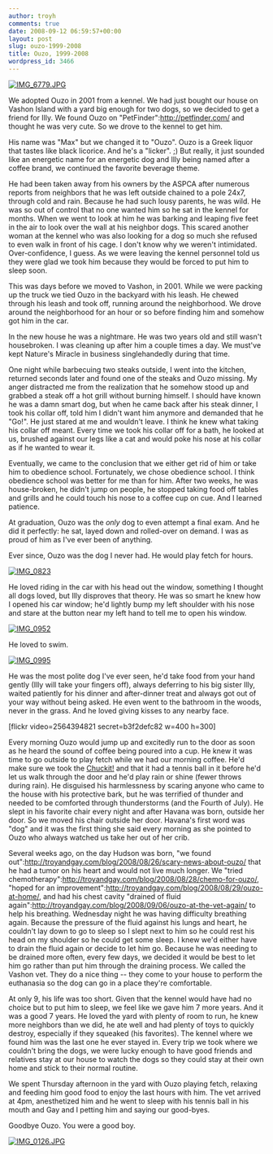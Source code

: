 ```yaml
---
author: troyh
comments: true
date: 2008-09-12 06:59:57+00:00
layout: post
slug: ouzo-1999-2008
title: Ouzo, 1999-2008
wordpress_id: 3466
---
```


[![IMG_6779.JPG](http://farm4.static.flickr.com/3098/2851568196_587329d7d1.jpg)](http://www.flickr.com/photos/troyh/2851568196/)

We adopted Ouzo in 2001 from a kennel. We had just bought our house on Vashon Island with a yard big enough for two dogs, so we decided to get a friend for Illy. We found Ouzo on "PetFinder":http://petfinder.com/ and thought he was very cute. So we drove to the kennel to get him.

<!-- more -->

His name was "Max" but we changed it to "Ouzo". Ouzo is a Greek liquor that tastes like black licorice. And he's a "licker". ;) But really, it just sounded like an energetic name for an energetic dog and Illy being named after a coffee brand, we continued the favorite beverage theme.

He had been taken away from his owners by the ASPCA after numerous reports from neighbors that he was left outside chained to a pole 24x7, through cold and rain. Because he had such lousy parents, he was wild. He was so out of control that no one wanted him so he sat in the kennel for months. When we went to look at him he was barking and leaping five feet in the air to look over the wall at his neighbor dogs. This scared another woman at the kennel who was also looking for a dog so much she refused to even walk in front of his cage. I don't know why we weren't intimidated. Over-confidence, I guess. As we were leaving the kennel personnel told us they were glad we took him because they would be forced to put him to sleep soon.

This was days before we moved to Vashon, in 2001. While we were packing up the truck we tied Ouzo in the backyard with his leash. He chewed through his leash and took off, running around the neighborhood. We drove around the neighborhood for an hour or so before finding him and somehow got him in the car.

In the new house he was a nightmare. He was two years old and still wasn't housebroken. I was cleaning up after him a couple times a day. We must've kept Nature's Miracle in business singlehandedly during that time.

One night while barbecuing two steaks outside, I went into the kitchen, returned seconds later and found one of the steaks and Ouzo missing. My anger distracted me from the realization that he somehow stood up and grabbed a steak off a hot grill without burning himself. I should have known he was a damn smart dog, but when he came back after his steak dinner, I took his collar off, told him I didn't want him anymore and demanded that he "Go!". He just stared at me and wouldn't leave. I think he knew what taking his collar off meant. Every time we took his collar off for a bath, he looked at us, brushed against our legs like a cat and would poke his nose at his collar as if he wanted to wear it.

Eventually, we came to the conclusion that we either get rid of him or take him to obedience school. Fortunately, we chose obedience school. I think obedience school was better for me than for him. After two weeks, he was house-broken, he didn't jump on people, he stopped taking food off tables and grills and he could touch his nose to a coffee cup on cue. And I learned patience.

At graduation, Ouzo was the _only_ dog to even attempt a final exam. And he did it perfectly: he sat, layed down and rolled-over on demand. I was as proud of him as I've ever been of anything.

Ever since, Ouzo was the dog I never had. He would play fetch for hours.

[![IMG_0823](http://farm4.static.flickr.com/3186/2851564082_44253d585d.jpg)](http://www.flickr.com/photos/troyh/2851564082/)

He loved riding in the car with his head out the window, something I thought all dogs loved, but Illy disproves that theory. He was so smart he knew how I opened his car window; he'd lightly bump my left shoulder with his nose and stare at the button near my left hand to tell me to open his window.

[![IMG_0952](http://farm4.static.flickr.com/3263/2850731531_718ef70e38.jpg)](http://www.flickr.com/photos/troyh/2850731531/)

He loved to swim.

[![IMG_0995](http://farm4.static.flickr.com/3031/2850731645_9936469ae5.jpg)](http://www.flickr.com/photos/troyh/2850731645/)

He was the most polite dog I've ever seen, he'd take food from your hand gently (Illy will take your fingers off), always deferring to his big sister Illy, waited patiently for his dinner and after-dinner treat and always got out of your way without being asked. He even went to the bathroom in the woods, never in the grass. And he loved giving kisses to any nearby face.

[flickr video=2564394821 secret=b3f2defc82 w=400 h=300]

Every morning Ouzo would jump up and excitedly run to the door as soon as he heard the sound of coffee being poured into a cup. He knew it was time to go outside to play fetch while we had our morning coffee. He'd make sure we took the [Chuckit!](http://www.caninehardware.com/products/chuckitultra/chuckitultra.html) and that it had a tennis ball in it before he'd let us walk through the door and he'd play rain or shine (fewer throws during rain). He disguised his harmlessness by scaring anyone who came to the house with his protective bark, but he was terrified of thunder and needed to be comforted through thunderstorms (and the Fourth of July). He slept in his favorite chair every night and after Havana was born, outside her door. So we moved his chair outside her door. Havana's first word was "dog" and it was the first thing she said every morning as she pointed to Ouzo who always watched us take her out of her crib.

Several weeks ago, on the day Hudson was born, "we found out":http://troyandgay.com/blog/2008/08/26/scary-news-about-ouzo/ that he had a tumor on his heart and would not live much longer. We "tried chemotherapy":http://troyandgay.com/blog/2008/08/28/chemo-for-ouzo/, "hoped for an improvement":http://troyandgay.com/blog/2008/08/29/ouzo-at-home/, and had his chest cavity "drained of fluid again":http://troyandgay.com/blog/2008/09/06/ouzo-at-the-vet-again/ to help his breathing. Wednesday night he was having difficulty breathing again. Because the pressure of the fluid against his lungs and heart, he couldn't lay down to go to sleep so I slept next to him so he could rest his head on my shoulder so he could get some sleep. I knew we'd either have to drain the fluid again or decide to let him go. Because he was needing to be drained more often, every few days, we decided it would be best to let him go rather than put him through the draining process. We called the Vashon vet. They do a nice thing -- they come to your house to perform the euthanasia so the dog can go in a place they're comfortable.

At only 9, his life was too short. Given that the kennel would have had no choice but to put him to sleep, we feel like we gave him 7 more years. And it was a good 7 years. He loved the yard with plenty of room to run, he knew more neighbors than we did, he ate well and had plenty of toys to quickly destroy, especially if they squeaked (his favorites). The kennel where we found him was the last one he ever stayed in. Every trip we took where we couldn't bring the dogs, we were lucky enough to have good friends and relatives stay at our house to watch the dogs so they could stay at their own home and stick to their normal routine.

We spent Thursday afternoon in the yard with Ouzo playing fetch, relaxing and feeding him good food to enjoy the last hours with him. The vet arrived at 4pm, anesthetized him and he went to sleep with his tennis ball in his mouth and Gay and I petting him and saying our good-byes.

Goodbye Ouzo. You were a good boy.

[![IMG_0126.JPG](http://farm4.static.flickr.com/3024/2850732203_89e3c18f6a.jpg)](http://www.flickr.com/photos/troyh/2850732203/)
